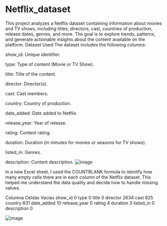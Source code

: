 # Netflix_dataset
This project analyzes a Netflix dataset containing information about movies and TV shows, including titles, directors, cast, countries of production, release dates, genres, and more. The goal is to explore trends, patterns, and generate actionable insights about the content available on the platform.
Dataset Used
The dataset includes the following columns:

show_id: Unique identifier.

type: Type of content (Movie or TV Show).

title: Title of the content.

director: Director(s).

cast: Cast members.

country: Country of production.

date_added: Date added to Netflix.

release_year: Year of release.

rating: Content rating.

duration: Duration (in minutes for movies or seasons for TV shows).

listed_in: Genres.

description: Content description.
![image](https://github.com/user-attachments/assets/16909935-32e1-47c6-b92a-cddb519a95af)

In a new Excel sheet, I used the COUNTBLANK formula to identify how many empty cells there are in each column of the Netflix dataset. This helped me understand the data quality and decide how to handle missing values.

Columna	Celdas Vacías
show_id	0
type	0
title	0
director	2634
cast	825
country	831
date_added	10
release_year	0
rating	4
duration	3
listed_in	0
description	0

![image](https://github.com/user-attachments/assets/93fe9a54-6145-45b1-b6c6-b2587054dccb)
